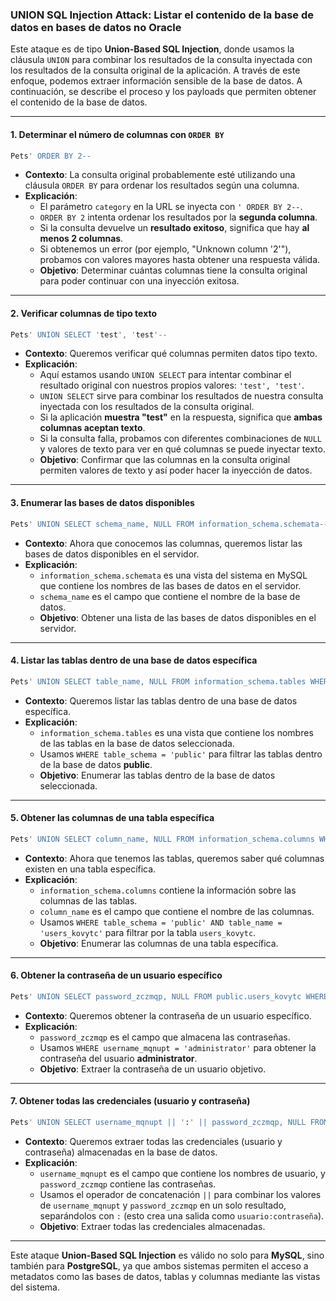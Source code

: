 ### **UNION SQL Injection Attack: Listar el contenido de la base de datos en bases de datos no Oracle**

Este ataque es de tipo **Union-Based SQL Injection**, donde usamos la cláusula `UNION` para combinar los resultados de la consulta inyectada con los resultados de la consulta original de la aplicación. A través de este enfoque, podemos extraer información sensible de la base de datos. A continuación, se describe el proceso y los payloads que permiten obtener el contenido de la base de datos.

---

#### **1. Determinar el número de columnas con `ORDER BY`**  
```sql
Pets' ORDER BY 2--  
```
- **Contexto**: La consulta original probablemente esté utilizando una cláusula `ORDER BY` para ordenar los resultados según una columna.
- **Explicación**:  
  - El parámetro `category` en la URL se inyecta con `' ORDER BY 2--`.
  - `ORDER BY 2` intenta ordenar los resultados por la **segunda columna**.
  - Si la consulta devuelve un **resultado exitoso**, significa que hay **al menos 2 columnas**.
  - Si obtenemos un error (por ejemplo, "Unknown column '2'"), probamos con valores mayores hasta obtener una respuesta válida.
  - **Objetivo**: Determinar cuántas columnas tiene la consulta original para poder continuar con una inyección exitosa.

---

#### **2. Verificar columnas de tipo texto**
```sql
Pets' UNION SELECT 'test', 'test'--  
```
- **Contexto**: Queremos verificar qué columnas permiten datos tipo texto.
- **Explicación**:  
  - Aquí estamos usando `UNION SELECT` para intentar combinar el resultado original con nuestros propios valores: `'test', 'test'`.
  - `UNION SELECT` sirve para combinar los resultados de nuestra consulta inyectada con los resultados de la consulta original.
  - Si la aplicación **muestra "test"** en la respuesta, significa que **ambas columnas aceptan texto**.
  - Si la consulta falla, probamos con diferentes combinaciones de `NULL` y valores de texto para ver en qué columnas se puede inyectar texto.
  - **Objetivo**: Confirmar que las columnas en la consulta original permiten valores de texto y así poder hacer la inyección de datos.

---

#### **3. Enumerar las bases de datos disponibles**
```sql
Pets' UNION SELECT schema_name, NULL FROM information_schema.schemata--  
```
- **Contexto**: Ahora que conocemos las columnas, queremos listar las bases de datos disponibles en el servidor.
- **Explicación**:  
  - `information_schema.schemata` es una vista del sistema en MySQL que contiene los nombres de las bases de datos en el servidor.
  - `schema_name` es el campo que contiene el nombre de la base de datos.
  - **Objetivo**: Obtener una lista de las bases de datos disponibles en el servidor.

---

#### **4. Listar las tablas dentro de una base de datos específica**
```sql
Pets' UNION SELECT table_name, NULL FROM information_schema.tables WHERE table_schema = 'public'--  
```
- **Contexto**: Queremos listar las tablas dentro de una base de datos específica.
- **Explicación**:  
  - `information_schema.tables` es una vista que contiene los nombres de las tablas en la base de datos seleccionada.
  - Usamos `WHERE table_schema = 'public'` para filtrar las tablas dentro de la base de datos **public**.
  - **Objetivo**: Enumerar las tablas dentro de la base de datos seleccionada.

---

#### **5. Obtener las columnas de una tabla específica**
```sql
Pets' UNION SELECT column_name, NULL FROM information_schema.columns WHERE table_schema = 'public' AND table_name = 'users_kovytc'--  
```
- **Contexto**: Ahora que tenemos las tablas, queremos saber qué columnas existen en una tabla específica.
- **Explicación**:  
  - `information_schema.columns` contiene la información sobre las columnas de las tablas.
  - `column_name` es el campo que contiene el nombre de las columnas.
  - Usamos `WHERE table_schema = 'public' AND table_name = 'users_kovytc'` para filtrar por la tabla `users_kovytc`.
  - **Objetivo**: Enumerar las columnas de una tabla específica.

---

#### **6. Obtener la contraseña de un usuario específico**
```sql
Pets' UNION SELECT password_zczmqp, NULL FROM public.users_kovytc WHERE username_mqnupt = 'administrator'--  
```
- **Contexto**: Queremos obtener la contraseña de un usuario específico.
- **Explicación**:  
  - `password_zczmqp` es el campo que almacena las contraseñas.
  - Usamos `WHERE username_mqnupt = 'administrator'` para obtener la contraseña del usuario **administrator**.
  - **Objetivo**: Extraer la contraseña de un usuario objetivo.

---

#### **7. Obtener todas las credenciales (usuario y contraseña)**
```sql
Pets' UNION SELECT username_mqnupt || ':' || password_zczmqp, NULL FROM public.users_kovytc--  
```
- **Contexto**: Queremos extraer todas las credenciales (usuario y contraseña) almacenadas en la base de datos.
- **Explicación**:  
  - `username_mqnupt` es el campo que contiene los nombres de usuario, y `password_zczmqp` contiene las contraseñas.
  - Usamos el operador de concatenación `||` para combinar los valores de `username_mqnupt` y `password_zczmqp` en un solo resultado, separándolos con `:` (esto crea una salida como `usuario:contraseña`).
  - **Objetivo**: Extraer todas las credenciales almacenadas.

---

Este ataque **Union-Based SQL Injection** es válido no solo para **MySQL**, sino también para **PostgreSQL**, ya que ambos sistemas permiten el acceso a metadatos como las bases de datos, tablas y columnas mediante las vistas del sistema.

